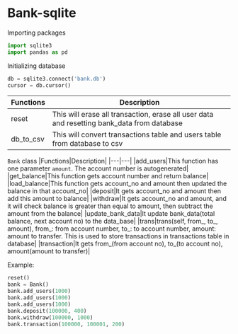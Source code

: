 # Bank-sqlite
Importing packages
```python
import sqlite3
import pandas as pd
```
Initializing database
```python
db = sqlite3.connect('bank.db')
cursor = db.cursor()
```
|Functions|Description|
|---|---|
|reset|This will erase all transaction, erase all user data and resetting bank_data from database|
|db_to_csv|This will convert transactions table and users table from database to csv|

`Bank` class
|Functions|Description|
|---|---|
|add_users|This function has one parameter `amount`. The account number is autogenerated|
|get_balance|This function gets account number and return balance|
|load_balance|This function gets account_no and amount then updated the balance in that account_no|
|deposit|It gets account_no and amount then add this amount to balance|
|withdraw|It gets account_no and amount, and it will check balance is greater than equal to amount, then subtract the amount from the balance|
|update_bank_data|It update bank_data(total balance, next account no) to the data_base|
|trans|trans(self, from_, to_, amount), from_: from account number, to_: to account number, amount: amount to transfer. This is used to store transactions in transactions table in database|
|transaction|It gets from_(from account no), to_(to account no), amount(amount to transfer)|

Example:
```python
reset()
bank = Bank()
bank.add_users(1000)
bank.add_users(1000)
bank.add_users(1000)
bank.deposit(100000, 400)
bank.withdraw(100000, 1000)
bank.transaction(100000, 100001, 200)
```